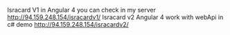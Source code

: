 Isracard V1  in Angular 4 you can check in my server http://94.159.248.154/isracardv1/
Isracard v2 Angular 4 work with  webApi in c#  demo http://94.159.248.154/isracardv2/


